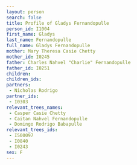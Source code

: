 ```yaml
---
layout: person
search: false
title: Profile of Gladys Fernandopulle
person_id: I1004
first_name: Gladys
last_name: Fernandopulle
full_name: Gladys Fernandopulle
mother: Mary Theresa Casie Chetty
mother_id: I0245
father: Charles Nahvel "Charlie" Fernandopulle
father_id: I0251
children:
children_ids:
partners:
 - Nicholas Rodrigo
partner_ids:
 - I0303
relevant_trees_names:
 - Casper Casie Chetty
 - Caitan Nahvel Fernandopulle
 - Domingo Rodrigo Babapulle
relevant_trees_ids:
 - I500097
 - I0840
 - I0243
sex: F
---
```


